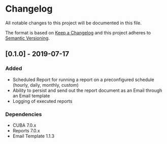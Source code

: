 # Changelog
All notable changes to this project will be documented in this file.

The format is based on [Keep a Changelog](http://keepachangelog.com/en/1.0.0/)
and this project adheres to [Semantic Versioning](http://semver.org/spec/v2.0.0.html).

## [0.1.0] - 2019-07-17

### Added
- Scheduled Report for running a report on a preconfigured schedule (hourly, daily, monthly, custom)
- Ability to persist and send out the report document as an Email through an Email template
- Logging of executed reports

### Dependencies
- CUBA 7.0.x
- Reports 7.0.x
- Email Template 1.1.3
